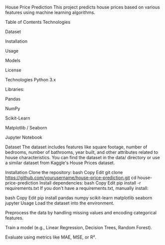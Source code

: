 House Price Prediction
This project predicts house prices based on various features using machine learning algorithms.

Table of Contents
Technologies

Dataset

Installation

Usage

Models

License

Technologies
Python 3.x

Libraries:

Pandas

NumPy

Scikit-Learn

Matplotlib / Seaborn

Jupyter Notebook

Dataset
The dataset includes features like square footage, number of bedrooms, number of bathrooms, year built, and other attributes related to house characteristics. You can find the dataset in the data/ directory or use a similar dataset from Kaggle's House Prices dataset.

Installation
Clone the repository:
bash
Copy
Edit
git clone https://github.com/yourusername/house-price-prediction.git
cd house-price-prediction
Install dependencies:
bash
Copy
Edit
pip install -r requirements.txt
If you don't have a requirements.txt, manually install:

bash
Copy
Edit
pip install pandas numpy scikit-learn matplotlib seaborn jupyter
Usage
Load the dataset into the environment.

Preprocess the data by handling missing values and encoding categorical features.

Train a model (e.g., Linear Regression, Decision Trees, Random Forest).

Evaluate using metrics like MAE, MSE, or R².
